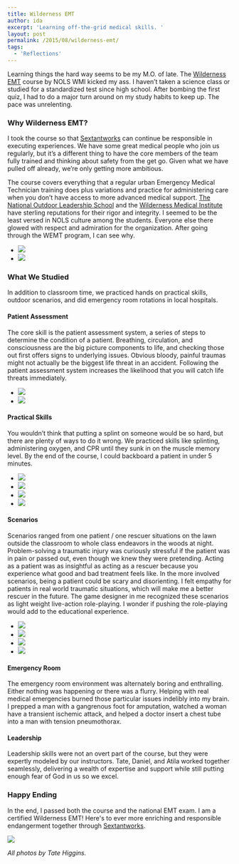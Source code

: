```yaml
---
title: Wilderness EMT
author: ida
excerpt: 'Learning off-the-grid medical skills. '
layout: post
permalink: /2015/08/wilderness-emt/
tags:
  - 'Reflections'
---
```




Learning things the hard way seems to be my M.O. of late. The [Wilderness EMT](http://www.nols.edu/wmi/courses/wemt.shtml) course by NOLS WMI kicked my ass. I haven’t taken a science class or studied for a standardized test since high school. After bombing the first quiz, I had to do a major turn around on my study habits to keep up. The pace was unrelenting.


### Why Wilderness EMT?
I took the course so that [Sextantworks](http://sextant.works/) can continue be responsible in executing experiences. We have some great medical people who join us regularly, but it’s a different thing to have the core members of the team fully trained and thinking about safety from the get go. Given what we have pulled off already, we’re only getting more ambitious. 

The course covers everything that a regular urban Emergency Medical Technician training does plus variations and practice for administering care when you don’t have access to more advanced medical support. [The National Outdoor Leadership School](http://www.nols.edu/) and the [Wilderness Medical Institute](http://www.nols.edu/wmi/) have sterling reputations for their rigor and integrity. I seemed to be the least versed in NOLS culture among the students. Everyone else there glowed with respect and admiration for the organization. After going through the WEMT program, I can see why.

<ul class="small-block-grid-2">

<li>
<img class="block-th" src="{{ site.baseurl }}/images//2015/wemt/15-07WEMT329cc.jpg" />
</li>
<li>
<img class="block-th" src="{{ site.baseurl }}/images//2015/wemt/15-07WEMT207cc.jpg" />
</li>

</ul>



### What We Studied
In addition to classroom time, we practiced hands on practical skills, outdoor scenarios, and did emergency room rotations in local hospitals. 

#### Patient Assessment
The core skill is the patient assessment system, a series of steps to determine the condition of a patient. Breathing, circulation, and consciousness are the big picture components to life, and checking those out first offers signs to underlying issues. Obvious bloody, painful traumas might not actually be the biggest life threat in an accident. Following the patient assessment system increases the likelihood that you will catch life threats immediately.

<ul class="small-block-grid-2">

<li>
<img class="block-th" src="{{ site.baseurl }}/images//2015/wemt/15-07WEMT151cc.jpg" />
</li>
<li>
<img class="block-th" src="{{ site.baseurl }}/images//2015/wemt/15-07WEMT228cc.jpg" />
</li>


</ul>

#### Practical Skills
You wouldn’t think that putting a splint on someone would be so hard, but there are plenty of ways to do it wrong. We practiced skills like splinting, administering oxygen, and CPR until they sunk in on the muscle memory level. By the end of the course, I could backboard a patient in under 5 minutes. 


<ul class="small-block-grid-2">

<li>
<img class="block-th" src="{{ site.baseurl }}/images//2015/wemt/15-07WEMT101cc.jpg" />
</li>

<li>
<img class="block-th" src="{{ site.baseurl }}/images//2015/wemt/15-07WEMT128cc.jpg" />
</li>


<li>
<img class="block-th" src="{{ site.baseurl }}/images//2015/wemt/15-07WEMT212cc.jpg" />
</li>

<li>
<img class="block-th" src="{{ site.baseurl }}/images//2015/wemt/15-07WEMT123cc.jpg" />
</li>



</ul>


#### Scenarios
Scenarios ranged from one patient / one rescuer situations on the lawn outside the classroom to whole class endeavors in the woods at night. Problem-solving a traumatic injury was curiously stressful if the patient was in pain or passed out, even though we knew they were pretending. Acting as a patient was as insightful as acting as a rescuer because you experience what good and bad treatment feels like. In the more involved scenarios, being a patient could be scary and disorienting. I felt empathy for patients in real world traumatic situations, which will make me a better rescuer in the future. The game designer in me recognized these scenarios as light weight live-action role-playing. I wonder if pushing the role-playing would add to the educational experience.



<ul class="small-block-grid-2">

<li>
<img class="block-th" src="{{ site.baseurl }}/images//2015/wemt/15-07WEMT056cc.jpg" />
</li>

<li>
<img class="block-th" src="{{ site.baseurl }}/images//2015/wemt/15-07WEMT349cc.jpg" />
</li>


<li>
<img class="block-th" src="{{ site.baseurl }}/images//2015/wemt/15-07WEMT070cc.jpg" />
</li>

<li>
<img class="block-th" src="{{ site.baseurl }}/images//2015/wemt/15-07WEMT201cc.jpg" />
</li>



</ul>



#### Emergency Room
The emergency room environment was alternately boring and enthralling. Either nothing was happening or there was a flurry. Helping with real medical emergencies burned those particular issues indelibly into my brain. I prepped a man with a gangrenous foot for amputation, watched a woman have a transient ischemic attack, and helped a doctor insert a chest tube into a man with tension pneumothorax. 


#### Leadership
Leadership skills were not an overt part of the course, but they were expertly modeled by our instructors. Tate, Daniel, and Atila worked together seamlessly, delivering a wealth of expertise and support while still putting enough fear of God in us so we excel. 

### Happy Ending
In the end, I passed both the course and the national EMT exam. I am a certified Wilderness EMT! Here's to ever more enriching and responsible endangerment together through [Sextantworks](http://sextant.works/).

<img class="block-th" src="{{ site.baseurl }}/images//2015/wemt/15-07WEMT331cc.jpg" />

*All photos by Tate Higgins.*
